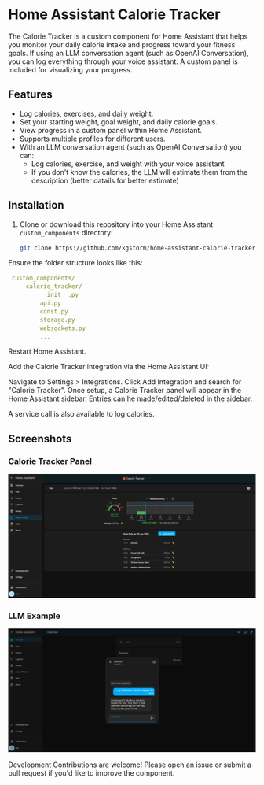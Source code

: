 # Home Assistant Calorie Tracker

The Calorie Tracker is a custom component for Home Assistant that helps you monitor your daily calorie intake and progress toward your fitness goals. If using an LLM conversation agent (such as OpenAI Conversation), you can log everything through your voice assistant. A custom panel is included for visualizing your progress. 

## Features

- Log calories, exercises, and daily weight.
- Set your starting weight, goal weight, and daily calorie goals.
- View progress in a custom panel within Home Assistant.
- Supports multiple profiles for different users.
- With an LLM conversation agent (such as OpenAI Conversation) you can:
    - Log calories, exercise, and weight with your voice assistant
    - If you don't know the calories, the LLM will estimate them from the description (better datails for better estimate)

## Installation

1. Clone or download this repository into your Home Assistant `custom_components` directory:
   ```bash
   git clone https://github.com/kgstorm/home-assistant-calorie-tracker.git
   ```
Ensure the folder structure looks like this:
   ```yaml
    custom_components/
        calorie_tracker/
            __init__.py
            api.py
            const.py
            storage.py
            websockets.py
            ...
   ```
Restart Home Assistant.

Add the Calorie Tracker integration via the Home Assistant UI:

Navigate to Settings > Integrations.
Click Add Integration and search for "Calorie Tracker".
Once setup, a Calorie Tracker panel will appear in the Home Assistant sidebar. Entries can he made/edited/deleted in the sidebar.

A service call is also available to log calories.

## Screenshots

### Calorie Tracker Panel
![Calorie Tracker Panel](screenshots/CalorieTrackerPanel.png)

### LLM Example
![Profile Setup](screenshots/CalorieTrackerLLMexample.png)

Development
Contributions are welcome! Please open an issue or submit a pull request if you'd like to improve the component.
